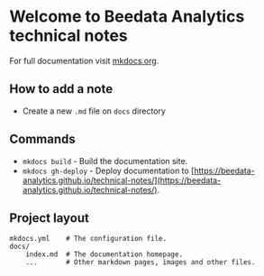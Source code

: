 # Welcome to Beedata Analytics technical notes

For full documentation visit [mkdocs.org](https://www.mkdocs.org).

## How to add a note

* Create a new `.md` file on `docs` directory

## Commands

* `mkdocs build` - Build the documentation site.
* `mkdocs gh-deploy` - Deploy documentation to [https://beedata-analytics.github.io/technical-notes/](https://beedata-analytics.github.io/technical-notes/).

## Project layout

    mkdocs.yml    # The configuration file.
    docs/
        index.md  # The documentation homepage.
        ...       # Other markdown pages, images and other files.
